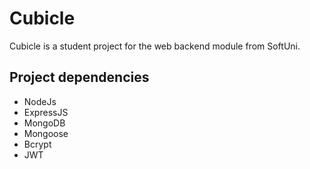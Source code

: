 # Cubicle
Cubicle is a student project for the web backend module from SoftUni.

## Project dependencies
- NodeJs
- ExpressJS
- MongoDB
- Mongoose
- Bcrypt
- JWT